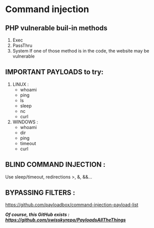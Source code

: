 # Command injection

## PHP vulnerable buil-in methods
1. Exec
2. PassThru
3. System
If one of those method is in the code, the website may be vulnerable  
	
## IMPORTANT PAYLOADS to try:
1. LINUX :
	- whoami
	- ping
	- ls
	- sleep
	- nc
	- curl
2. WINDOWS :
	- whoami
	- dir
	- ping
	- timeout
	- curl

## BLIND COMMAND INJECTION :
Use sleep/timeout, redirections >, &, &&...
		
## BYPASSING FILTERS :
https://github.com/payloadbox/command-injection-payload-list

***Of course, this GitHub exists : https://github.com/swisskyrepo/PayloadsAllTheThings***
